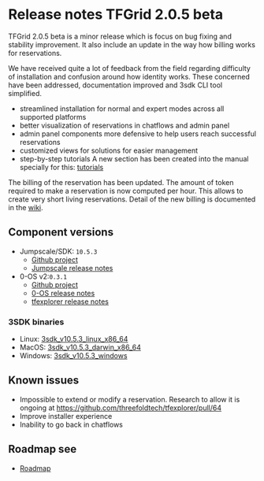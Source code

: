 # Release notes TFGrid 2.0.5 beta

TFGrid 2.0.5 beta is a minor release which is focus on bug fixing and stability improvement. It also include an update in the way how billing works for reservations.

We have received quite a lot of feedback from the field regarding difficulty of installation and confusion around how identity works.
These concerned have been addressed, documentation improved and 3sdk CLI tool simplified.

- streamlined installation for normal and expert modes across all supported platforms
- better visualization of reservations in chatflows and admin panel
- admin panel components more defensive to help users reach successful reservations
- customized views for solutions for easier management
- step-by-step tutorials A new section has been created into the manual specially for this: [tutorials](getting_started_tutorials)

The billing of the reservation has been updated. The amount of token required to make a reservation is now computed per hour. This allows to create very short living reservations. Detail of the new billing is documented in the [wiki](https://wiki.threefold.io/#/capacity_pricing_start?id=threefold-grid-capacity-pricing-promotion).

## Component versions

- Jumpscale/SDK: `10.5.3`
  - [Github project](https://github.com/orgs/threefoldtech/projects/77)
  - [Jumpscale release notes](https://github.com/threefoldtech/jumpscaleX_core/releases/tag/v10.5.3)
- 0-OS v2:`0.3.1`
  - [Github project](https://github.com/orgs/threefoldtech/projects/87)
  - [0-OS release notes](https://github.com/threefoldtech/zos/releases/tag/v0.3.1)
  - [tfexplorer release notes](https://github.com/threefoldtech/tfexplorer/releases/tag/v0.3.0)

### 3SDK binaries

- Linux: [3sdk_v10.5.3_linux_x86_64](https://github.com/threefoldtech/jumpscaleX_core/releases/download/v10.5.3/3sdk_v10.5.3_linux_x86_64)
- MacOS: [3sdk_v10.5.3_darwin_x86_64](https://github.com/threefoldtech/jumpscaleX_core/releases/download/v10.5.3/3sdk_v10.5.3_darwin_x86_64)
- Windows: [3sdk_v10.5.3_windows](https://github.com/threefoldtech/jumpscaleX_core/releases/download/v10.5.3/3sdk_v10.5.3_windows.exe)

## Known issues

- Impossible to extend or modify a reservation. Research to allow it is ongoing at https://github.com/threefoldtech/tfexplorer/pull/64
- Improve installer experience
- Inability to go back in chatflows

## Roadmap see

- [Roadmap](wiki:roadmap.md)
